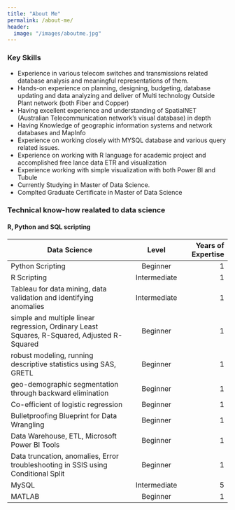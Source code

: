 ```yaml
---
title: "About Me"
permalink: /about-me/
header:
  image: "/images/aboutme.jpg"
---
```


### Key Skills

* Experience in various telecom switches and transmissions related database analysis and meaningful representations of them.
*	Hands-on experience on planning, designing, budgeting, database updating and data analyzing and deliver of Multi technology Outside Plant network (both Fiber and Copper) 
* Having excellent experience and understanding of SpatialNET (Australian Telecommunication network’s visual database) in depth 
*	Having Knowledge of geographic information systems and network databases and MapInfo
* Experience on working closely with MYSQL database and various query related issues.
* Experience on working with R language for academic project and accomplished free lance data ETR and visualization 
*	Experience working with simple visualization with both Power BI  and Tubule
* Currently Studying  in Master of Data Science.
* Complted Graduate Certificate in Master of Data Science


### Technical know-how realated to data science
#### R, Python and SQL scripting 

| Data Science                                                                                  | Level                  | Years of Expertise               |
| --------------------------------------------------------------------------------------------- |:----------------------:| --------------------------------:|
| Python Scripting 										| Beginner               | 1                                |
| R Scripting 							                        	| Intermediate           | 1                            							                        
| Tableau for data mining, data validation and identifying anomalies                            | Intermediate           | 1                                |
| simple and multiple linear regression, Ordinary Least Squares, R-Squared, Adjusted R-Squared  | Beginner               | 1                                |  
| robust modeling, running descriptive statistics using SAS, GRETL                              | Beginner               | 1                                |
| geo-demographic segmentation through backward elimination                                     | Beginner               | 1                                |
| Co-efficient of logistic regression                                                           | Beginner               | 1                                |
| Bulletproofing Blueprint for Data Wrangling                                                   | Beginner               | 1                                |
| Data Warehouse, ETL, Microsoft Power BI Tools                                                 | Beginner               | 1                                | 
| Data truncation, anomalies, Error troubleshooting in SSIS using Conditional Split             | Beginner               | 1                                |
| MySQL  											| Intermediate           | 5                                |
| MATLAB                                                                                        | Beginner               | 1                                |









  
